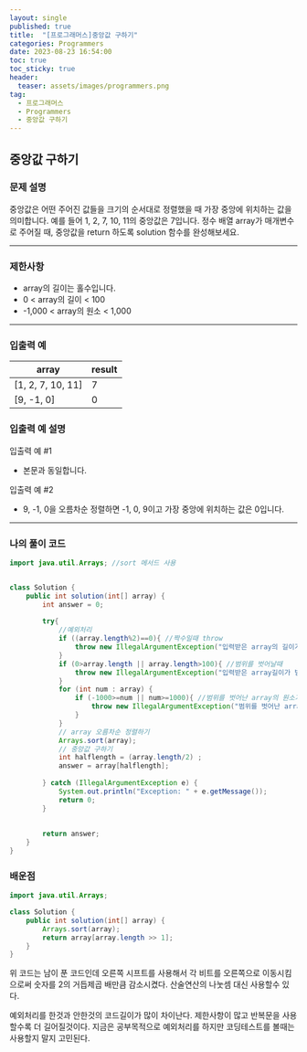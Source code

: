 ```yaml
---
layout: single
published: true
title:  "[프로그래머스]중앙값 구하기"
categories: Programmers
date: 2023-08-23 16:54:00
toc: true
toc_sticky: true
header:
  teaser: assets/images/programmers.png
tag:   
  - 프로그래머스
  - Programmers
  - 중앙값 구하기
---
```


## 중앙값 구하기

### 문제 설명
중앙값은 어떤 주어진 값들을 크기의 순서대로 정렬했을 때 가장 중앙에 위치하는 값을 의미합니다. 예를 들어 1, 2, 7, 10, 11의 중앙값은 7입니다. 정수 배열 array가 매개변수로 주어질 때, 중앙값을 return 하도록 solution 함수를 완성해보세요.

----------------

### 제한사항

* array의 길이는 홀수입니다.
* 0 < array의 길이 < 100
* -1,000 < array의 원소 < 1,000



----------------

### 입출력 예

|array    |result|
|---|---|
|[1, 2, 7, 10, 11]|	7|
|[9, -1, 0]|	0|


### 입출력 예 설명

입출력 예 #1
* 본문과 동일합니다.
  
입출력 예 #2
* 9, -1, 0을 오름차순 정렬하면 -1, 0, 9이고 가장 중앙에 위치하는 값은 0입니다.



----------------

### 나의 풀이 코드

```java
import java.util.Arrays; //sort 메서드 사용


class Solution {
    public int solution(int[] array) {
        int answer = 0;
        
        try{
            //예외처리
            if ((array.length%2)==0){ //짝수일때 throw
                throw new IllegalArgumentException("입력받은 array의 길이가 홀수이어야 합니다.");
            }
            if (0>array.length || array.length>100){ //범위를 벗어날때
                throw new IllegalArgumentException("입력받은 array길이가 범위에서 벗어났습니다.");       
            }
            for (int num : array) {
                if (-1000>=num || num>=1000){ //범위를 벗어난 array의 원소가 있을때
                    throw new IllegalArgumentException("범위를 벗어난 array의 원소가 있습니다.");     
                }
            }
            // array 오름차순 정렬하기
            Arrays.sort(array);
            // 중앙값 구하기
            int halflength = (array.length/2) ;
            answer = array[halflength];
            
        } catch (IllegalArgumentException e) {
            System.out.println("Exception: " + e.getMessage());
            return 0;
        }
        
        
        return answer;
    }
}
```
<p>
</p>



### 배운점

```java
import java.util.Arrays;

class Solution {
    public int solution(int[] array) {
        Arrays.sort(array);
        return array[array.length >> 1];
    }
}

```
<p>
위 코드는 남이 푼 코드인데 오른쪽 시프트를 사용해서 각 비트를 오른쪽으로 이동시킴으로써 숫자를 2의 거듭제곱 배만큼 감소시켰다. 산술연산의 나눗셈 대신 사용할수 있다.
</p>

<p>
예외처리를 한것과 안한것의 코드길이가 많이 차이난다. 제한사항이 많고 반복문을 사용할수록 더 길어질것이다. 지금은 공부목적으로 예외처리를 하지만 코딩테스트를 볼때는 사용할지 말지 고민된다.
</p>

